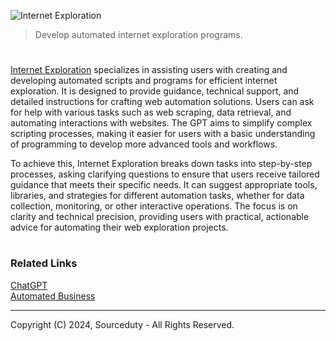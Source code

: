![Internet Exploration](https://github.com/user-attachments/assets/ef71de76-009e-459f-bfd8-84ed1926a198)

> Develop automated internet exploration programs.

#

[Internet Exploration](https://chatgpt.com/g/g-LufJ2x0qF-internet-exploration) specializes in assisting users with creating and developing automated scripts and programs for efficient internet exploration. It is designed to provide guidance, technical support, and detailed instructions for crafting web automation solutions. Users can ask for help with various tasks such as web scraping, data retrieval, and automating interactions with websites. The GPT aims to simplify complex scripting processes, making it easier for users with a basic understanding of programming to develop more advanced tools and workflows.

To achieve this, Internet Exploration breaks down tasks into step-by-step processes, asking clarifying questions to ensure that users receive tailored guidance that meets their specific needs. It can suggest appropriate tools, libraries, and strategies for different automation tasks, whether for data collection, monitoring, or other interactive operations. The focus is on clarity and technical precision, providing users with practical, actionable advice for automating their web exploration projects.

#
### Related Links

[ChatGPT](https://github.com/sourceduty/ChatGPT)
<br>
[Automated Business](https://github.com/sourceduty/Automated_Business)

***
Copyright (C) 2024, Sourceduty - All Rights Reserved.
